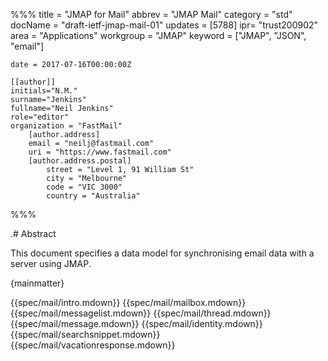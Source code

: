 %%%
    title = "JMAP for Mail"
    abbrev = "JMAP Mail"
    category = "std"
    docName = "draft-ietf-jmap-mail-01"
    updates = [5788]
    ipr= "trust200902"
    area = "Applications"
    workgroup = "JMAP"
    keyword = ["JMAP", "JSON", "email"]

    date = 2017-07-16T00:00:00Z

    [[author]]
    initials="N.M."
    surname="Jenkins"
    fullname="Neil Jenkins"
    role="editor"
    organization = "FastMail"
        [author.address]
        email = "neilj@fastmail.com"
        uri = "https://www.fastmail.com"
        [author.address.postal]
            street = "Level 1, 91 William St"
            city = "Melbourne"
            code = "VIC 3000"
            country = "Australia"
%%%

.# Abstract

This document specifies a data model for synchronising email data with a server using JMAP.

{mainmatter}

{{spec/mail/intro.mdown}}
{{spec/mail/mailbox.mdown}}
{{spec/mail/messagelist.mdown}}
{{spec/mail/thread.mdown}}
{{spec/mail/message.mdown}}
{{spec/mail/identity.mdown}}
{{spec/mail/searchsnippet.mdown}}
{{spec/mail/vacationresponse.mdown}}
